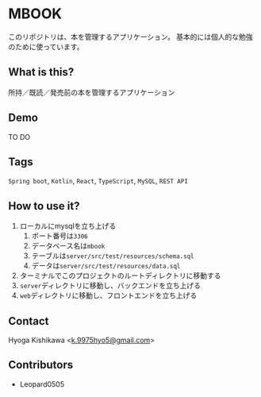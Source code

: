 # MBOOK
このリポジトリは、本を管理するアプリケーション。
基本的には個人的な勉強のために使っています。

## What is this?
所持／既読／発売前の本を管理するアプリケーション

## Demo
TO DO

## Tags
`Spring boot`, `Kotlin`, `React`, `TypeScript`, `MySQL`, `REST API`

## How to use it?
1. ローカルにmysqlを立ち上げる
    1. ポート番号は`3306`
    2. データベース名は`mbook`
    3. テーブルは`server/src/test/resources/schema.sql`
    4. データは`server/src/test/resources/data.sql`
2. ターミナルでこのプロジェクトのルートディレクトリに移動する
3. `server`ディレクトリに移動し、バックエンドを立ち上げる
4. `web`ディレクトリに移動し、フロントエンドを立ち上げる

## Contact
Hyoga Kishikawa <<k.9975hyo5@gmail.com>>

## Contributors
- Leopard0505
